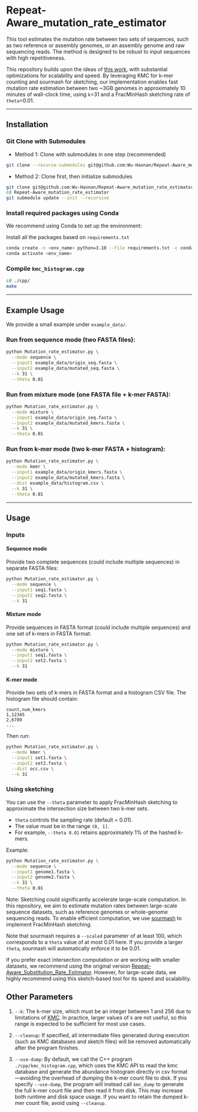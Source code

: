 # Repeat-Aware_mutation_rate_estimator

This tool estimates the mutation rate between two sets of sequences, such as two reference or assembly genomes, or an assembly genome and raw sequencing reads. The method is designed to be robust to input sequences with high repetitiveness.

This repository builds upon the ideas of [this work](https://github.com/medvedevgroup/Repeat-Aware_Substitution_Rate_Estimator/), with substantial optimizations for scalability and speed. By leveraging KMC for k-mer counting and sourmash for sketching, our implementation enables fast mutation rate estimation between two ~3GB genomes in approximately 10 minutes of wall-clock time, using `k`=31 and a FracMinHash sketching rate of `theta`=0.01.

---

## Installation

### Git Clone with Submodules

- Method 1: Clone with submodules in one step (recommended) 

```bash 
git clone --recurse-submodules git@github.com:Wu-Haonan/Repeat-Aware_mutation_rate_estimator.git
```

- Method 2: Clone first, then initialize submodules 

```bash
git clone git@github.com:Wu-Haonan/Repeat-Aware_mutation_rate_estimator.git 
cd Repeat-Aware_mutation_rate_estimator 
git submodule update --init --recursive
```

### Install required packages using Conda

We recommend using Conda to set up the environment:


Install all the packages based on `requirements.txt`

```bash
conda create -n <env_name> python=3.10 --file requirements.txt -c conda-forge -c bioconda -y
conda activate <env_name>
```

### Compile `kmc_histogram.cpp`

```bash
cd ./cpp/
make
```

---



## Example Usage

We provide a small example under `example_data/`.

### Run from sequence mode (two FASTA files):

```bash
python Mutation_rate_estimator.py \
  --mode sequence \
  --input1 example_data/origin_seq.fasta \
  --input2 example_data/mutated_seq.fasta \
  --k 31 \
  --theta 0.01
```

### Run from mixture mode (one FASTA file + k-mer FASTA):

```bash
python Mutation_rate_estimator.py \
  --mode mixture \
  --input1 example_data/origin_seq.fasta \
  --input2 example_data/mutated_kmers.fasta \
  --k 31 \
  --theta 0.01
```

### Run from k-mer mode (two k-mer FASTA + histogram):

```bash
python Mutation_rate_estimator.py \
  --mode kmer \
  --input1 example_data/origin_kmers.fasta \
  --input2 example_data/mutated_kmers.fasta \
  --dist example_data/histogram.csv \
  --k 31 \
  --theta 0.01
```

---

## Usage

### Inputs

#### Sequence mode

Provide two complete sequences (could include multiple sequences) in separate FASTA files:

```bash
python Mutation_rate_estimator.py \
  --mode sequence \
  --input1 seq1.fasta \
  --input2 seq2.fasta \
  --k 31
```

#### Mixture mode

Provide sequences in FASTA format (could include multiple sequences) and one set of k-mers in FASTA format:

```bash
python Mutation_rate_estimator.py \
  --mode mixture \
  --input1 seq1.fasta \
  --input2 set2.fasta \
  --k 31
```

#### K-mer mode

Provide two sets of k-mers in FASTA format and a histogram CSV file. The histogram file should contain:

```csv
count,num_kmers
1,12345
2,6789
...
```

Then run:

```bash
python Mutation_rate_estimator.py \
  --mode kmer \
  --input1 set1.fasta \
  --input2 set2.fasta \
  --dist occ.csv \
  --k 31
```

### Using sketching

You can use the `--theta` parameter to apply FracMinHash sketching to approximate the intersection size between two k-mer sets.

- `theta` controls the sampling rate (default = 0.01). 
- The value must be in the range `(0, 1]`.
- For example, `--theta 0.01` retains approximately 1% of the hashed k-mers.

Example:

```bash
python Mutation_rate_estimator.py \
  --mode sequence \
  --input1 genome1.fasta \
  --input2 genome2.fasta \
  --k 31 \
  --theta 0.01
```



Note: Sketching could significantly accelerate large-scale computation. In this repository, we aim to estimate mutation rates between large-scale sequence datasets, such as reference genomes or whole-genome sequencing reads. To enable efficient computation, we use [sourmash](https://sourmash.readthedocs.io/en/latest/index.html) to implement FracMinHash sketching.

Note that sourmash requires a `--scaled` parameter of at least 100, which corresponds to a `theta` value of at most $0.01$ here. If you provide a larger `theta`, sourmash will automatically enforce it to be 0.01.

If you prefer exact intersection computation or are working with smaller datasets, we recommend using the original version [Repeat-Aware_Substitution_Rate_Estimator](https://github.com/medvedevgroup/Repeat-Aware_Substitution_Rate_Estimator). However, for large-scale data, we highly recommend using this sketch-based tool for its speed and scalability.



## Other Parameters

1. `--k`: The k-mer size, which must be an integer between 1 and 256 due to limitations of [KMC](https://github.com/refresh-bio/KMC). In practice, larger values of `k` are not useful, so this range is expected to be sufficient for most use cases.

2. `--cleanup`: If specified, all intermediate files generated during execution (such as KMC databases and sketch files) will be removed automatically after the program finishes.

3. `--use-dump`: By default, we call the C++ program `./cpp/kmc_histogram.cpp`, which uses the KMC API to read the kmc database and generate the abundance histogram directly in csv format—avoiding the overhead of dumping the k-mer count file to disk. If you specify `--use-dump`, the program will instead call `kmc_dump` to generate the full k-mer count file and then read it from disk. This may increase both runtime and disk space usage. If you want to retain the dumped k-mer count file, avoid using `--cleanup`.

